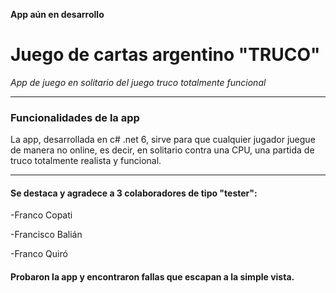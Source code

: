 **App aún en desarrollo**

# Juego de cartas argentino "TRUCO"
*App de juego en solitario del juego truco totalmente funcional*

---

### Funcionalidades de la app
La app, desarrollada en c# .net 6, sirve para que cualquier jugador juegue de manera no online, es decir, en solitario contra una CPU, una partida de truco totalmente realista y funcional. 

---

#### Se destaca y agradece a 3 colaboradores de tipo "tester":

-Franco Copati

-Francisco Balián

-Franco Quiró

#### Probaron la app y encontraron fallas que escapan a la simple vista.
